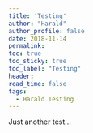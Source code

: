 ```yaml
---
title: 'Testing'
author: "Harald"
author_profile: false
date: 2018-11-14
permalink: 
toc: true
toc_sticky: true
toc_label: "Testing"
header:
read_time: false
tags:
  - Harald Testing
---
```


Just another test...

<script type="text/javascript"> DiscourseEmbed = { discourseUrl: 'https://discourse.up-rs-esp-3.geo.uni-potsdam.de/', discourseEmbedUrl: 'https://up-rs-esp.github.io/Comment_Testing_2/' };
(function() { var d = document.createElement('script'); d.type = 'text/javascript'; d.async = true; d.src = DiscourseEmbed.discourseUrl + 'javascripts/embed.js'; (document.getElementsByTagName('head')[0] || document.getElementsByTagName('body')[0]).appendChild(d); })(); </script>
